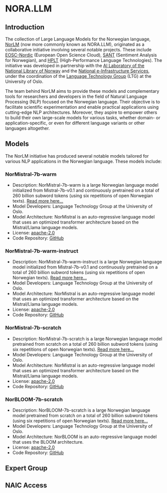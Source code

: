 # NORA.LLM

## Introduction

The collection of Large Language Models for the Norwegian language, [NorLM](http://norlm.nlpl.eu/) (now more commonly known as NORA.LLM), originated as a collaborative initiative involving several notable projects. These include [EOSC-Nordic](https://www.eosc-nordic.eu/) (European Open Science Cloud), [SANT](https://www.mn.uio.no/ifi/english/research/projects/sant/index.html) (Sentiment Analysis for Norwegian), and [HPLT](https://hplt-project.org/) (High-Performance Language Technologies). The initiative was developed in partnership with the [AI Laboratory of the National Library of Norway](https://ai.nb.no/) and the [National e-Infrastructure Services](https://www.sigma2.no/), under the coordination of the [Language Technology Group](https://www.mn.uio.no/ifi/english/research/groups/ltg/) (LTG) at the University of Oslo.

The team behind NorLM aims to provide these models and complementary tools for researchers and developers in the field of Natural Language Processing (NLP) focused on the Norwegian language. Their objective is to facilitate scientific experimentation and enable practical applications using cutting-edge NLP architectures. Moreover, they aspire to empower others to build their own large-scale models for various tasks, whether domain- or application-specific, or even for different language variants or other languages altogether.

## Models

The NorLM initiative has produced several notable models tailored for various NLP applications in the Norwegian language. These models include:

### NorMistral-7b-warm

- Description: NorMistral-7b-warm is a large Norwegian language model initialized from Mistral-7b-v0.1 and continuously pretrained on a total of 260 billion subword tokens (using six repetitions of open Norwegian texts). [Read more here...](https://huggingface.co/norallm/normistral-7b-warm)
- Model Developers: Language Technology Group at the University of Oslo.
- Model Architecture: NorMistral is an auto-regressive language model that uses an optimized transformer architecture based on the Mistral/Llama language models.
- License: [apache-2.0](https://huggingface.co/datasets/choosealicense/licenses/blob/main/markdown/apache-2.0.md)
- Code Repository: [GitHub](https://github.com/NORA-Norwegian-AI-Research-Consortium/ai-fjord/blob/3391547df0a832c0f95ae3a07a75a066748b5d76/norallm/NorMistral-7b-warm.ipynb)

### NorMistral-7b-warm-instruct

- Description: NorMistral-7b-warm-instruct is a large Norwegian language model initialized from Mistral-7b-v0.1 and continuously pretrained on a total of 260 billion subword tokens (using six repetitions of open Norwegian texts). [Read more here...](https://huggingface.co/norallm/normistral-7b-warm-instruct)
- Model Developers: Language Technology Group at the University of Oslo.
- Model Architecture: NorMistral is an auto-regressive language model that uses an optimized transformer architecture based on the Mistral/Llama language models.
- License: [apache-2.0](https://huggingface.co/datasets/choosealicense/licenses/blob/main/markdown/apache-2.0.md)
- Code Repository: [GitHub](https://github.com/NORA-Norwegian-AI-Research-Consortium/ai-fjord/blob/3391547df0a832c0f95ae3a07a75a066748b5d76/norallm/NorMistral-7b-warm-instruct.ipynb)

### NorMistral-7b-scratch

- Description: NorMistral-7b-scratch is a large Norwegian language model pretrained from scratch on a total of 260 billion subword tokens (using six repetitions of open Norwegian texts). [Read more here...](https://huggingface.co/norallm/normistral-7b-scratch)
- Model Developers: Language Technology Group at the University of Oslo.
- Model Architecture: NorMistral is an auto-regressive language model that uses an optimized transformer architecture based on the Mistral/Llama language models.
- License: [apache-2.0](https://huggingface.co/datasets/choosealicense/licenses/blob/main/markdown/apache-2.0.md)
- Code Repository: [GitHub](https://github.com/NORA-Norwegian-AI-Research-Consortium/ai-fjord/blob/3391547df0a832c0f95ae3a07a75a066748b5d76/norallm/NorMistral-7b-scratch.ipynb)

### NorBLOOM-7b-scratch

- Description: NorBLOOM-7b-scratch is a large Norwegian language model pretrained from scratch on a total of 260 billion subword tokens (using six repetitions of open Norwegian texts). [Read more here...](https://huggingface.co/norallm/norbloom-7b-scratch)
- Model Developers: Language Technology Group at the University of Oslo.
- Model Architecture: NorBLOOM is an auto-regressive language model that uses the BLOOM architecture.
- License: [apache-2.0](https://huggingface.co/datasets/choosealicense/licenses/blob/main/markdown/apache-2.0.md)
- Code Repository: [GitHub](https://github.com/NORA-Norwegian-AI-Research-Consortium/ai-fjord/blob/3391547df0a832c0f95ae3a07a75a066748b5d76/norallm/NorBLOOM-7b-scratch.ipynb)

## Expert Group

## NAIC Access
